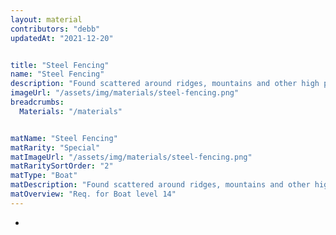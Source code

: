 ```yaml
---
layout: material
contributors: "debb"
updatedAt: "2021-12-20"


title: "Steel Fencing"
name: "Steel Fencing"
description: "Found scattered around ridges, mountains and other high places - Req. for Boat level 14"
imageUrl: "/assets/img/materials/steel-fencing.png"
breadcrumbs:
  Materials: "/materials"


matName: "Steel Fencing"
matRarity: "Special"
matImageUrl: "/assets/img/materials/steel-fencing.png"
matRaritySortOrder: "2"
matType: "Boat"
matDescription: "Found scattered around ridges, mountains and other high places"
matOverview: "Req. for Boat level 14"
---
```




 -
